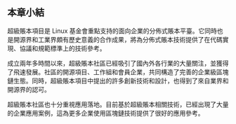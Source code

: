 ## 本章小結
超級賬本項目是 Linux 基金會重點支持的面向企業的分佈式賬本平臺。它同時也是開源界和工業界頗有歷史意義的合作成果，將為分佈式賬本技術提供了在代碼實現、協議和規範標準上的技術參考。

成立兩年多時間以來，超級賬本社區已經吸引了國內外各行業的大量關注，並獲得了飛速發展。社區的開源項目、工作組和會員企業，共同構造了完善的企業級區塊鏈生態。同時，超級賬本項目中提出的許多創新技術和設計，也得到了來自業界和開源界的認可。

超級賬本社區也十分重視應用落地。目前基於超級賬本相關技術，已經出現了大量的企業應用案例，這為更多企業使用區塊鏈技術提供了很好的應用參考。

